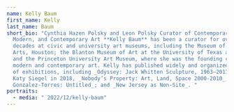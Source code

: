 ```yaml
---
name: Kelly Baum
first_name: Kelly
last_name: Baum
short_bio: "Cynthia Hazen Polsky and Leon Polsky Curator of Contemporary Art,
  Modern, and Contemporary Art **Kelly Baum** has been a curator for over two
  decades at civic and university art museums, including the Museum of Fine
  Arts, Houston; the Blanton Museum of Art at the University of Texas at Austin;
  and the Princeton University Art Museum, where she was the founding curator of
  modern and contemporary art. Kelly has published widely and organized dozens
  of exhibitions, including _Odyssey: Jack Whitten Sculpture, 1963–2017_ with
  Katy Siegel in 2018, _Nobody’s Property: Art, Land, Space 2000-2010_, _Felix
  Gonzalez-Torres: Untitled_; and _New Jersey as Non-Site_. "
portraits:
  - media: " 2022/12/kelly-baum"
---
```

